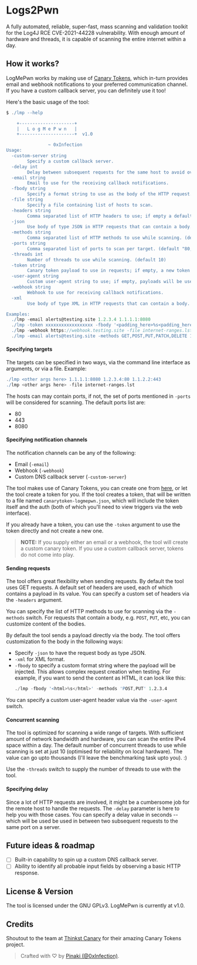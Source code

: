 # Logs2Pwn
A fully automated, reliable, super-fast, mass scanning and validation toolkit for the Log4J RCE CVE-2021-44228 vulnerability. With enough amount of hardware and threads, it is capable of scanning the entire internet within a day.

## How it works?
LogMePwn works by making use of [Canary Tokens](https://canarytokens.org), which in-turn provides email and webhook notifications to your preferred communication channel. If you have a custom callback server, you can definitely use it too!

Here's the basic usage of the tool:
```groovy
$ ./lmp --help

    +---------------------+
    |   L o g M e P w n   |
    +---------------------+  v1.0

                ~ 0xInfection
Usage:
  -custom-server string
        Specify a custom callback server.
  -delay int
        Delay between subsequent requests for the same host to avoid overwhelming the host.
  -email string
        Email to use for the receiving callback notifications.
  -fbody string
        Specify a format string to use as the body of the HTTP request.
  -file string
        Specify a file containing list of hosts to scan.
  -headers string
        Comma separated list of HTTP headers to use; if empty a default set of headers are used.
  -json
        Use body of type JSON in HTTP requests that can contain a body.
  -methods string
        Comma separated list of HTTP methods to use while scanning. (default "GET")
  -ports string
        Comma separated list of ports to scan per target. (default "80,443,8080")
  -threads int
        Number of threads to use while scanning. (default 10)
  -token string
        Canary token payload to use in requests; if empty, a new token will be generated.
  -user-agent string
        Custom user-agent string to use; if empty, payloads will be used.
  -webhook string
        Webhook to use for receiving callback notifications.
  -xml
        Use body of type XML in HTTP requests that can contain a body.

Examples:
  ./lmp -email alerts@testing.site 1.2.3.4 1.1.1.1:8080
  ./lmp -token xxxxxxxxxxxxxxxxxx -fbody '<padding_here>%s<padding_here>' -headers 'X-Custom-Header'
  ./lmp -webhook https://webhook.testing.site -file internet-ranges.lst -ports 8000,8888
  ./lmp -email alerts@testing.site -methods GET,POST,PUT,PATCH,DELETE 1.2.3.4:8880
```

#### Specifying targets
The targets can be specified in two ways, via the command line interface as arguments, or via a file. Example:
```groovy
./lmp <other args here> 1.1.1.1:8080 1.2.3.4:80 1.1.2.2:443
./lmp <other args here> -file internet-ranges.lst
```
The hosts can may contain ports, if not, the set of ports mentioned in `-ports` will be considered for scanning. The default ports list are:
- 80
- 443
- 8080

#### Specifying notification channels
The notification channels can be any of the following:
- Email (`-email`)
- Webhook (`-webhook`)
- Custom DNS callback server (`-custom-server`)

The tool makes use of Canary Tokens, you can create one from [here](https://canarytokens.org/generate), or let the tool create a token for you. If the tool creates a token, that will be written to a file named `canarytoken-logmepwn.json`, which will include the token itself and the auth (both of which you'll need to view triggers via the web interface).

If you already have a token, you can use the `-token` argument to use the token directly and not create a new one.

> __NOTE:__ If you supply either an email or a webhook, the tool will create a custom canary token. If you use a custom callback server, tokens do not come into play.

#### Sending requests
The tool offers great flexibility when sending requests. By default the tool uses GET requests. A default set of headers are used, each of which contains a payload in its value. You can specify a custom set of headers via the `-headers` argument.

You can specify the list of HTTP methods to use for scanning via the `-methods` switch. For requests that contain a body, e.g. `POST`, `PUT`, etc, you can customize content of the bodies.

By default the tool sends a payload directly via the body. The tool offers customization fo the body in the following ways:
- Specify `-json` to have the request body as type JSON.
- `-xml` for XML format.
- `-fbody` to specify a custom format string where the payload will be injected. This allows complex request creation when testing. For example, if you want to send the content as HTML, it can look like this:
  ```s
  ./lmp -fbody '<html>%s</html>' -methods 'POST,PUT' 1.2.3.4
  ```

You can specify a custom user-agent header value via the `-user-agent` switch.

#### Concurrent scanning
The tool is optimized for scanning a wide range of targets. With sufficient amount of network bandwidth and hardware, you can scan the entire IPv4 space within a day. The default number of concurrent threads to use while scanning is set at just 10 (optimised for reliability on local hardware). The value can go upto thousands (I'll leave the benchmarking task upto you). :)

Use the `-threads` switch to supply the number of threads to use with the tool.

#### Specifying delay
Since a lot of HTTP requests are involved, it might be a cumbersome job for the remote host to handle the requests. The `-delay` parameter is here to help you with those cases. You can specify a delay value in seconds -- which will be used be used in between two subsequent requests to the same port on a server.

## Future ideas & roadmap
- [ ] Built-in capability to spin up a custom DNS callback server.
- [ ] Ability to identify all probable input fields by observing a basic HTTP response.

## License & Version
The tool is licensed under the GNU GPLv3. LogMePwn is currently at v1.0.

## Credits
Shoutout to the team at [Thinkst Canary](https://canary.tools/) for their amazing Canary Tokens project.

> Crafted with ♡ by [Pinaki (@0xInfection)](https://twitter.com/0xinfection).